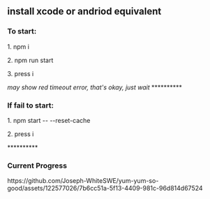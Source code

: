 <h2>install xcode or andriod equivalent</h2>
 <h3>To start:</h3>
 <p>1. npm i</p> 
 <p>2. npm run start</p>
 <p>3. press i </p>
 <em>may show red timeout error, that's okay, just wait</em>
**********
 <h3>If fail to start:</h3>
 <p>1. npm start -- --reset-cache</p>
 <p>2. press i</p>
**********

  <h3>Current Progress</h3>
  https://github.com/Joseph-WhiteSWE/yum-yum-so-good/assets/122577026/7b6cc51a-5f13-4409-981c-96d814d67524
